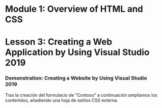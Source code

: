 ﻿# Module 1: Overview of HTML and CSS
# Lesson 3: Creating a Web Application by Using Visual Studio 2019

### Demonstration: Creating a Website by Using Visual Studio 2019

Tras la creación del formulacio de "Contoso" a continuación ampliamos los contenidos, añadiendo 
una hoja de estilos CSS externa.